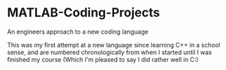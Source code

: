 # MATLAB-Coding-Projects
An engineers approach to a new coding language

This was my first attempt at a new language since learning C++ in a school sense, and are numbered chronologically from when I started 
until I was finished my course (Which I'm pleased to say I did rather well in C:)
